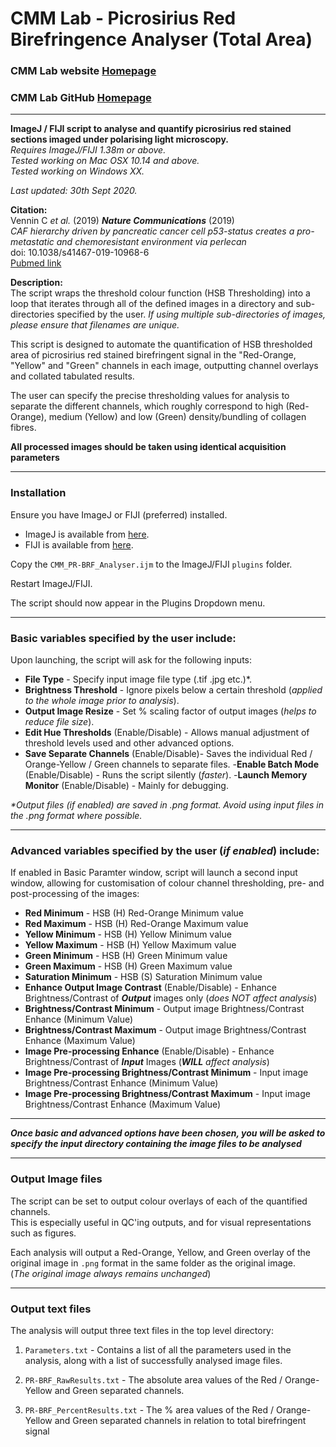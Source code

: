 # **CMM Lab - Picrosirius Red Birefringence Analyser (Total Area)**
### CMM Lab website [Homepage](http://matrixandmetastasis.com)
### CMM Lab GitHub [Homepage](http://www.github.com/tcox-lab)
---
**ImageJ / FIJI script to analyse and quantify picrosirius red stained sections imaged under polarising light microscopy.**  
_Requires ImageJ/FIJI 1.38m or above._  
_Tested working on Mac OSX 10.14 and above._  
_Tested working on Windows XX._

_Last updated: 30th Sept 2020._

**Citation:**  
Vennin C _et al._ (2019) _**Nature Communications**_ (2019)  
_CAF hierarchy driven by pancreatic cancer cell p53-status creates a pro-metastatic and chemoresistant environment via perlecan_  
doi: 10.1038/s41467-019-10968-6   
[Pubmed link](https://pubmed.ncbi.nlm.nih.gov/31406163/)

**Description:**  
The script wraps the threshold colour function (HSB Thresholding) into a loop that iterates through all of the defined images in a directory and sub-directories specified by the user. _If using multiple sub-directories of images, please ensure that filenames are unique._

This script is designed to automate the quantification of HSB thresholded area of picrosirius red stained birefringent signal in the "Red-Orange, "Yellow" and "Green" channels in each image, outputting channel overlays and collated tabulated results.

The user can specify the precise thresholding values for analysis to separate the different channels, which roughly correspond to high (Red-Orange), medium (Yellow) and low (Green) density/bundling of collagen fibres.

**All processed images should be taken using identical acquisition parameters**

---
### Installation

Ensure you have ImageJ or FIJI (preferred) installed.
- ImageJ is available from [here](https://github.com/imagej/imagej).
- FIJI is available from [here](https://github.com/fiji/fiji).

Copy the `CMM_PR-BRF_Analyser.ijm` to the ImageJ/FIJI `plugins` folder.  

Restart ImageJ/FIJI.

The script should now appear in the Plugins Dropdown menu.

---
### Basic variables specified by the user include:

Upon launching, the script will ask for the following inputs:

- **File Type** - Specify input image file type (.tif .jpg etc.)*.
- **Brightness Threshold** - Ignore pixels below a certain threshold (_applied to the whole image prior to analysis_).
- **Output Image Resize** - Set % scaling factor of output images (_helps to reduce file size_).
- **Edit Hue Thresholds** (Enable/Disable) - Allows manual adjustment of threshold levels used and other advanced options.
- **Save Separate Channels** (Enable/Disable)- Saves the individual Red / Orange-Yellow / Green channels to separate files.
-**Enable Batch Mode** (Enable/Disable) - Runs the script silently (_faster_).
-**Launch Memory Monitor** (Enable/Disable) - Mainly for debugging.

_*Output files (if enabled) are saved in .png format. Avoid using input files in the .png format where possible._

---
### Advanced variables specified by the user (_if enabled_) include:
If enabled in Basic Paramter window, script will launch a second input window, allowing for customisation of colour channel thresholding, pre- and post-processing of the images:

- **Red Minimum** - HSB (H) Red-Orange Minimum value
- **Red Maximum** - HSB (H) Red-Orange Maximum value
- **Yellow Minimum** - HSB (H) Yellow Minimum value
- **Yellow Maximum** - HSB (H) Yellow Maximum value
- **Green Minimum** - HSB (H) Green Minimum value
- **Green Maximum** - HSB (H) Green Maximum value
- **Saturation Minimum** - HSB (S) Saturation Minimum value
- **Enhance Output Image Contrast** (Enable/Disable) - Enhance Brightness/Contrast of **_Output_** images only (_does NOT affect analysis_)
- **Brightness/Contrast Minimum** - Output image Brightness/Contrast Enhance (Minimum Value)
- **Brightness/Contrast Maximum** - Output image Brightness/Contrast Enhance (Maximum Value)
- **Image Pre-processing Enhance** (Enable/Disable) - Enhance Brightness/Contrast of **_Input_** Images (_**WILL** affect analysis_)
- **Image Pre-processing Brightness/Contrast Minimum** - Input image Brightness/Contrast Enhance (Minimum Value)
- **Image Pre-processing Brightness/Contrast Maximum** - Input image Brightness/Contrast Enhance (Maximum Value)

---
_**Once basic and advanced options have been chosen, you will be asked to specify the input directory containing the image files to be analysed**_

---
### Output Image files
The script can be set to output colour overlays of each of the quantified channels.  
This is especially useful in QC'ing outputs, and for visual representations such as figures.  

Each analysis will output a Red-Orange, Yellow, and Green overlay of the original image in `.png` format in the same folder as the original image.  
(_The original image always remains unchanged_)

---
### Output text files

The analysis will output three text files in the top level directory:  

1. `Parameters.txt` - Contains a list of all the parameters used in the analysis, along with a list of successfully analysed image files.  

2. `PR-BRF_RawResults.txt` - The absolute area values of the Red / Orange-Yellow and Green separated channels.

3. `PR-BRF_PercentResults.txt` - The % area values of the Red / Orange-Yellow and Green separated channels in relation to total birefringent signal
